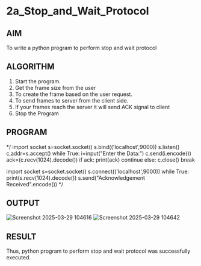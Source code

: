 # 2a_Stop_and_Wait_Protocol
## AIM 
To write a python program to perform stop and wait protocol
## ALGORITHM
1. Start the program.
2. Get the frame size from the user
3. To create the frame based on the user request.
4. To send frames to server from the client side.
5. If your frames reach the server it will send ACK signal to client
6. Stop the Program
## PROGRAM
*/
import socket
s=socket.socket()
s.bind(('localhost',9000))
s.listen()
c,addr=s.accept()
while True:
i=input("Enter the Data:")
c.send(i.encode())
ack=(c.recv(1024).decode())
if ack:
     print(ack)
        continue
    else:
        c.close()
        break    

import socket
s=socket.socket()
s.connect(('localhost',9000))
while True:
    print(s.recv(1024).decode())
    s.send("Acknowledgement Received".encode())
*/
## OUTPUT
![Screenshot 2025-03-29 104616](https://github.com/user-attachments/assets/5396dfbe-2f25-4965-906f-d2746602b251)
![Screenshot 2025-03-29 104642](https://github.com/user-attachments/assets/84fb4914-5afa-4b3f-8098-b1bda3403f8e)

## RESULT
Thus, python program to perform stop and wait protocol was successfully executed.

